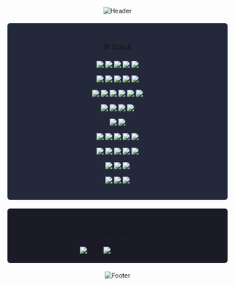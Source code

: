 <div align="center">

![Header](https://capsule-render.vercel.app/api?type=waving&color=24283b&height=200&section=header&text=DevOps%20Engineer&fontSize=50&fontColor=7aa2f7&animation=fadeIn&fontAlignY=38&desc=Cloud%20Native%20%7C%20Kubernetes%20%7C%20GitOps&descAlignY=52&descAlign=62&descColor=bb9af7)



<div style="background-color: #24283b; padding: 20px; border-radius: 6px; margin: 20px 0;">

### 🛠️ Stack

<p align="center">
  <img src="https://img.shields.io/badge/Terraform-623CE4?style=flat-square&logo=terraform&logoColor=white">
  <img src="https://img.shields.io/badge/Ansible-EE0000?style=flat-square&logo=ansible&logoColor=white">
  <img src="https://img.shields.io/badge/Helm-0F1689?style=flat-square&logo=helm&logoColor=white">
  <img src="https://img.shields.io/badge/Kustomize-3178C6?style=flat-square">
  <img src="https://img.shields.io/badge/Vagrant-1563FF?style=flat-square&logo=vagrant&logoColor=white">
</p>

<p align="center">
  <img src="https://img.shields.io/badge/Azure-0078D4?style=flat-square&logo=microsoft-azure&logoColor=white">
  <img src="https://img.shields.io/badge/AKS-0080FF?style=flat-square&logo=azure&logoColor=white">
  <img src="https://img.shields.io/badge/Kubernetes-326CE5?style=flat-square&logo=kubernetes&logoColor=white">
  <img src="https://img.shields.io/badge/OpenShift-EE0000?style=flat-square&logo=red-hat-open-shift&logoColor=white">
  <img src="https://img.shields.io/badge/Rancher-0075A8?style=flat-square&logo=rancher&logoColor=white">
</p>

<p align="center">
  <img src="https://img.shields.io/badge/Istio-466BB0?style=flat-square&logo=istio&logoColor=white">
  <img src="https://img.shields.io/badge/Docker-2496ED?style=flat-square&logo=docker&logoColor=white">
  <img src="https://img.shields.io/badge/Podman-892CA0?style=flat-square&logo=podman&logoColor=white">
  <img src="https://img.shields.io/badge/Nginx-009639?style=flat-square&logo=nginx&logoColor=white">
  <img src="https://img.shields.io/badge/Envoy-FFB900?style=flat-square&logo=envoyproxy&logoColor=black">
  <img src="https://img.shields.io/badge/Traefik-24A1C1?style=flat-square&logo=traefik&logoColor=white">
</p>

<p align="center">
  <img src="https://img.shields.io/badge/KrakenD-FF4B55?style=flat-square&logoColor=white">
  <img src="https://img.shields.io/badge/GitHub_Actions-2088FF?style=flat-square&logo=github-actions&logoColor=white">
  <img src="https://img.shields.io/badge/ArgoCD-EF7B4D?style=flat-square&logo=argo&logoColor=white">
  <img src="https://img.shields.io/badge/Tekton-EE0000?style=flat-square&logo=tekton&logoColor=white">
</p>

<p align="center">
  <img src="https://img.shields.io/badge/Vault-000000?style=flat-square&logo=vault&logoColor=white">
  <img src="https://img.shields.io/badge/Trivy-0E75C8?style=flat-square&logo=aqua&logoColor=white">
</p>

<p align="center">
  <img src="https://img.shields.io/badge/Prometheus-E6522C?style=flat-square&logo=prometheus&logoColor=white">
  <img src="https://img.shields.io/badge/Grafana-F46800?style=flat-square&logo=grafana&logoColor=white">
  <img src="https://img.shields.io/badge/Loki-0E75C8?style=flat-square">
  <img src="https://img.shields.io/badge/Tempo-FFC107?style=flat-square">
  <img src="https://img.shields.io/badge/Thanos-512DA8?style=flat-square&logo=thanos&logoColor=white">
</p>

<p align="center">
  <img src="https://img.shields.io/badge/MySQL-4479A1?style=flat-square&logo=mysql&logoColor=white">
  <img src="https://img.shields.io/badge/PostgreSQL-336791?style=flat-square&logo=postgresql&logoColor=white">
  <img src="https://img.shields.io/badge/MongoDB-47A248?style=flat-square&logo=mongodb&logoColor=white">
  <img src="https://img.shields.io/badge/RabbitMQ-FF6600?style=flat-square&logo=rabbitmq&logoColor=white">
  <img src="https://img.shields.io/badge/Redis-DC382D?style=flat-square&logo=redis&logoColor=white">
</p>

<p align="center">
  <img src="https://img.shields.io/badge/RHEL-EE0000?style=flat-square&logo=red-hat&logoColor=white">
  <img src="https://img.shields.io/badge/Ubuntu-E95420?style=flat-square&logo=ubuntu&logoColor=white">
  <img src="https://img.shields.io/badge/Debian-A81D33?style=flat-square&logo=debian&logoColor=white">
</p>

<p align="center">
  <img src="https://img.shields.io/badge/Bash-121011?style=flat-square&logo=gnu-bash&logoColor=white">
  <img src="https://img.shields.io/badge/Go-00ADD8?style=flat-square&logo=go&logoColor=white">
  <img src="https://img.shields.io/badge/Python-3776AB?style=flat-square&logo=python&logoColor=white">
</p>

</div>

<div style="background-color: #1a1b26; padding: 20px; border-radius: 6px; margin: 20px 0;">

### 📊 Stats

<img src="https://github-readme-stats.vercel.app/api?username=iquzart&show_icons=true&theme=tokyonight&hide_border=true&bg_color=1a1b26&title_color=7aa2f7&icon_color=bb9af7&text_color=c0caf5" alt="Stats">
<img src="https://github-readme-stats.vercel.app/api/top-langs/?username=iquzart&layout=compact&theme=tokyonight&hide_border=true&bg_color=1a1b26&title_color=7aa2f7&text_color=c0caf5" alt="Top Languages">
</div>

![Footer](https://capsule-render.vercel.app/api?type=waving&color=24283b&height=100&section=footer)

</div>
